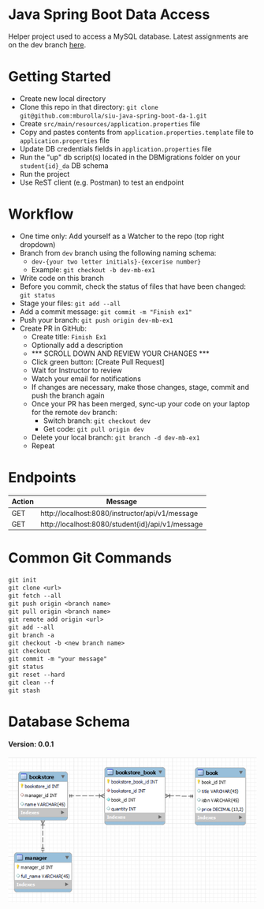 # Java Spring Boot Data Access
Helper project used to access a MySQL database.  Latest assignments are on the dev branch [here](assignments.md).

# Getting Started
- Create new local directory
- Clone this repo in that directory: `git clone git@github.com:mburolla/siu-java-spring-boot-da-1.git`
- Create `src/main/resources/application.properties` file 
- Copy and pastes contents from `application.properties.template` file to `application.properties` file
- Update DB credentials fields in `application.properties` file
- Run the "up" db script(s) located in the DBMigrations folder on your `student{id}_da` DB schema
- Run the project
- Use ReST client (e.g. Postman) to test an endpoint

# Workflow
- One time only: Add yourself as a Watcher to the repo (top right dropdown)
- Branch from `dev` branch using the following naming schema:
  - `dev-{your two letter initials}-{excerise number}`
  - Example: `git checkout -b dev-mb-ex1`
- Write code on this branch
- Before you commit, check the status of files that have been changed: `git status`
- Stage your files: `git add --all`
- Add a commit message: `git commit -m "Finish ex1"`
- Push your branch: `git push origin dev-mb-ex1`
- Create PR in GitHub:
  - Create title: `Finish Ex1`
  - Optionally add a description
  - *** SCROLL DOWN AND REVIEW YOUR CHANGES ***
  - Click green button: [Create Pull Request]
  - Wait for Instructor to review
  - Watch your email for notifications  
  - If changes are necessary, make those changes, stage, commit and push the branch again
  - Once your PR has been merged, sync-up your code on your laptop for the remote `dev` branch:
    - Switch branch: `git checkout dev`
    - Get code: `git pull origin dev`
  - Delete your local branch: `git branch -d dev-mb-ex1`
  - Repeat

# Endpoints

|Action|Message|
|------|-------|
|GET   |http://localhost:8080/instructor/api/v1/message|
|GET   |http://localhost:8080/student{id}/api/v1/message|

# Common Git Commands
```
git init
git clone <url>
git fetch --all
git push origin <branch name>
git pull origin <branch name>
git remote add origin <url>
git add --all
git branch -a
git checkout -b <new branch name>
git checkout
git commit -m "your message"
git status
git reset --hard
git clean --f
git stash
```

# Database Schema 
#### Version: 0.0.1

![](./docs/db_0_0_1.PNG)
